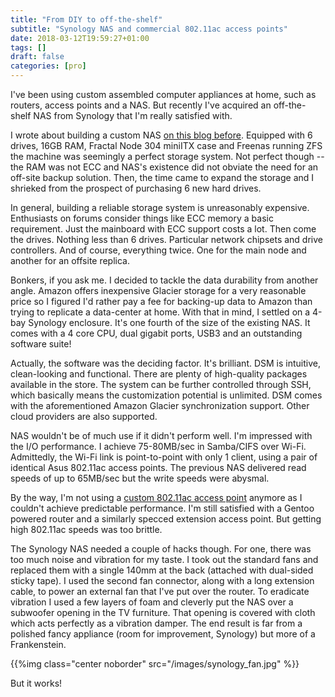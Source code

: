 ```yaml
---
title: "From DIY to off-the-shelf"
subtitle: "Synology NAS and commercial 802.11ac access points"
date: 2018-03-12T19:59:27+01:00
tags: []
draft: false
categories: [pro]
---
```


I've been using custom assembled computer appliances at home, such as routers, access points and a NAS. But recently I've acquired an off-the-shelf NAS from Synology that I'm really satisfied with.

<!--more-->

I wrote about building a custom NAS [on this blog before](/blog/2013/08/28/impressions-from-freenas/). Equipped with 6 drives, 16GB RAM, Fractal Node 304 miniITX case and Freenas running ZFS the machine was seemingly a perfect storage system. Not perfect though -- the RAM was not ECC and NAS's existence did not obviate the need for an off-site backup solution. Then, the time came to expand the storage and I shrieked from the prospect of purchasing 6 new hard drives.

In general, building a reliable storage system is unreasonably expensive. Enthusiasts on forums consider things like ECC memory a basic requirement. Just the mainboard with ECC support costs a lot. Then come the drives. Nothing less than 6 drives. Particular network chipsets and drive controllers. And of course, everything twice. One for the main node and another for an offsite replica.

Bonkers, if you ask me. I decided to tackle the data durability from another angle. Amazon offers inexpensive Glacier storage for a very reasonable price so I figured I'd rather pay a fee for backing-up data to Amazon than trying to replicate a data-center at home. With that in mind, I settled on a 4-bay Synology enclosure. It's one fourth of the size of the existing NAS. It comes with a 4 core CPU, dual gigabit ports, USB3 and an outstanding software suite!

Actually, the software was the deciding factor. It's brilliant. DSM is intuitive, clean-looking and functional. There are plenty of high-quality packages available in the store. The system can be further controlled through SSH, which basically means the customization potential is unlimited. DSM comes with the aforementioned Amazon Glacier synchronization support. Other cloud providers are also supported.

NAS wouldn't be of much use if it didn't perform well. I'm impressed with the I/O performance. I achieve 75-80MB/sec in Samba/CIFS over Wi-Fi. Admittedly, the Wi-Fi link is point-to-point with only 1 client, using a pair of identical Asus 802.11ac access points. The previous NAS delivered read speeds of up to 65MB/sec but the write speeds were abysmal.

By the way, I'm not using a [custom 802.11ac access point](/blog/2015/02/01/beginners-guide-to-802-dot-11ac-setup/) anymore as I couldn't achieve predictable performance. I'm still satisfied with a Gentoo powered router and a similarly specced extension access point. But getting high 802.11ac speeds was too brittle.

The Synology NAS needed a couple of hacks though. For one, there was too much noise and vibration for my taste. I took out the standard fans and replaced them with a single 140mm at the back (attached with dual-sided sticky tape). I used the second fan connector, along with a long extension cable, to power an external fan that I've put over the router. To eradicate vibration I used a few layers of foam and cleverly put the NAS over a subwoofer opening in the TV furniture. That opening is covered with cloth which acts perfectly as a vibration damper. The end result is far from a polished fancy appliance (room for improvement, Synology) but more of a Frankenstein.

{{%img class="center noborder" src="/images/synology_fan.jpg" %}}

But it works!